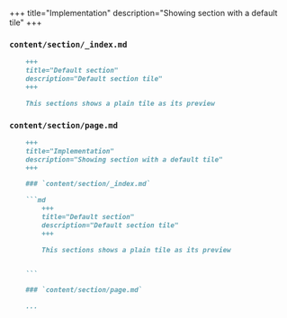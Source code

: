 +++
title="Implementation"
description="Showing section with a default tile"
+++

### `content/section/_index.md`

```md
    +++
    title="Default section"
    description="Default section tile"
    +++

    This sections shows a plain tile as its preview


```

### `content/section/page.md`

```md 
    +++
    title="Implementation"
    description="Showing section with a default tile"
    +++

    ### `content/section/_index.md`

    ```md
        +++
        title="Default section"
        description="Default section tile"
        +++

        This sections shows a plain tile as its preview


    ```

    ### `content/section/page.md`

    ...
```
